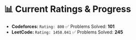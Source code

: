 
























# 📊 Current Ratings & Progress

- **Codeforces:** `Rating: 800`  ✅ Problems Solved: **101**
- **LeetCode:** `Rating: 1458.041`  ✅ Problems Solved: **245**


